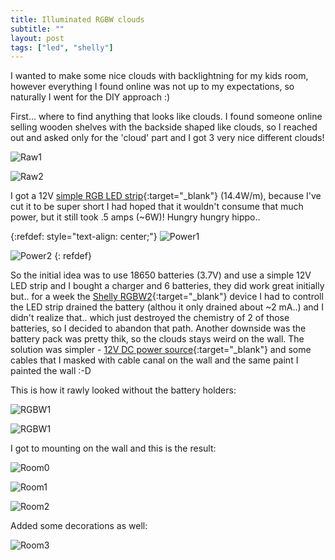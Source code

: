 ```yaml
---
title: Illuminated RGBW clouds
subtitle: ""
layout: post
tags: ["led", "shelly"]
---
```


I wanted to make some nice clouds with backlightning for my kids room, however everything I found online was not up to my expectations, so naturally I went for the DIY approach :)

First... where to find anything that looks like clouds. I found someone online selling wooden shelves with the backside shaped like clouds, so I reached out and asked only for the 'cloud' part and I got 3 very nice different clouds!

![Raw1](/assets/images/ledclouds/raw1.jpg)

![Raw2](/assets/images/ledclouds/raw2.jpg)

I got a 12V [simple RGB LED strip][vivaluxled]{:target="_blank"} (14.4W/m), because I've cut it to be super short I had hoped that it wouldn't consume that much power, but it still took .5 amps (~6W)! Hungry hungry hippo..

{:refdef: style="text-align: center;"}
![Power1](/assets/images/ledclouds/powermeter.jpg)

![Power2](/assets/images/ledclouds/power2.jpg)
{: refdef}

So the initial idea was to use 18650 batteries (3.7V) and use a simple 12V LED strip and I bought a charger and 6 batteries, they did work great initially but.. for a week the [Shelly RGBW2][rgbw]{:target="_blank"} device I had to controll the LED strip drained the battery (althou it only drained about ~2 mA..) and I didn't realize that.. which just destroyed the chemistry of 2 of those batteries, so I decided to abandon that path. Another downside was the battery pack was pretty thik, so the clouds stays weird on the wall. The solution was simpler - [12V DC power source][vivaluxpower]{:target="_blank"} and some cables that I masked with cable canal on the wall and the same paint I painted the wall :-D

This is how it rawly looked without the battery holders:

![RGBW1](/assets/images/ledclouds/rgbw1.jpg)

![RGBW1](/assets/images/ledclouds/rgbw2.jpg)

I got to mounting on the wall and this is the result:

![Room0](/assets/images/ledclouds/room0.jpg)

![Room1](/assets/images/ledclouds/room1.jpg)

![Room2](/assets/images/ledclouds/room2.jpg)

Added some decorations as well:

![Room3](/assets/images/ledclouds/room3.jpg)

[rgbw]: https://www.shelly.com/en-bg/products/shop/shelly-rgbw2-1
[vivaluxled]: https://vivalux.bg/en/product/viv003591
[vivaluxpower]: https://vivalux.bg/en/news/new-series-of-led-power-supplies-vivalux